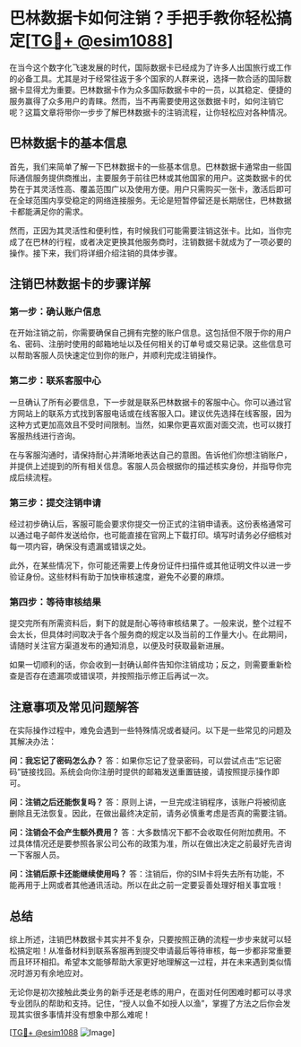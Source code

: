 # 巴林数据卡如何注销？手把手教你轻松搞定[[TG💪+ @esim1088](https://t.me/s/esim1088)]

在当今这个数字化飞速发展的时代，国际数据卡已经成为了许多人出国旅行或工作的必备工具。尤其是对于经常往返于多个国家的人群来说，选择一款合适的国际数据卡显得尤为重要。巴林数据卡作为众多国际数据卡中的一员，以其稳定、便捷的服务赢得了众多用户的青睐。然而，当不再需要使用这张数据卡时，如何注销它呢？这篇文章将带你一步步了解巴林数据卡的注销流程，让你轻松应对各种情况。

## 巴林数据卡的基本信息

首先，我们来简单了解一下巴林数据卡的一些基本信息。巴林数据卡通常由一些国际通信服务提供商推出，主要服务于前往巴林或其他国家的用户。这类数据卡的优势在于其灵活性高、覆盖范围广以及使用方便。用户只需购买一张卡，激活后即可在全球范围内享受稳定的网络连接服务。无论是短暂停留还是长期居住，巴林数据卡都能满足你的需求。

然而，正因为其灵活性和便利性，有时候我们可能需要注销这张卡。比如，当你完成了在巴林的行程，或者决定更换其他服务商时，注销数据卡就成为了一项必要的操作。接下来，我们将详细介绍注销的具体步骤。

## 注销巴林数据卡的步骤详解

### 第一步：确认账户信息

在开始注销之前，你需要确保自己拥有完整的账户信息。这包括但不限于你的用户名、密码、注册时使用的邮箱地址以及任何相关的订单号或交易记录。这些信息可以帮助客服人员快速定位到你的账户，并顺利完成注销操作。

### 第二步：联系客服中心

一旦确认了所有必要信息，下一步就是联系巴林数据卡的客服中心。你可以通过官方网站上的联系方式找到客服电话或在线客服入口。建议优先选择在线客服，因为这种方式更加高效且不受时间限制。当然，如果你更喜欢面对面交流，也可以拨打客服热线进行咨询。

在与客服沟通时，请保持耐心并清晰地表达自己的意图。告诉他们你想注销账户，并提供上述提到的所有相关信息。客服人员会根据你的描述核实身份，并指导你完成后续流程。

### 第三步：提交注销申请

经过初步确认后，客服可能会要求你提交一份正式的注销申请表。这份表格通常可以通过电子邮件发送给你，也可能直接在官网上下载打印。填写时请务必仔细核对每一项内容，确保没有遗漏或错误之处。

此外，在某些情况下，你可能还需要上传身份证件扫描件或其他证明文件以进一步验证身份。这些材料有助于加快审核速度，避免不必要的麻烦。

### 第四步：等待审核结果

提交完所有所需资料后，剩下的就是耐心等待审核结果了。一般来说，整个过程不会太长，但具体时间取决于各个服务商的规定以及当前的工作量大小。在此期间，请随时关注官方渠道发布的通知消息，以便及时获取最新进展。

如果一切顺利的话，你会收到一封确认邮件告知你注销成功；反之，则需要重新检查是否存在遗漏项或错误项，并按照指示修正后再试一次。

## 注意事项及常见问题解答

在实际操作过程中，难免会遇到一些特殊情况或者疑问。以下是一些常见的问题及其解决办法：

**问：我忘记了密码怎么办？**
答：如果你忘记了登录密码，可以尝试点击“忘记密码”链接找回。系统会向你注册时提供的邮箱发送重置链接，请按照提示操作即可。

**问：注销之后还能恢复吗？**
答：原则上讲，一旦完成注销程序，该账户将被彻底删除且无法恢复。因此，在做出最终决定前，请务必慎重考虑是否真的需要注销。

**问：注销会不会产生额外费用？**
答：大多数情况下都不会收取任何附加费用。不过具体情况还是要参照各家公司公布的政策为准，所以在做出决定之前最好先咨询一下客服人员。

**问：注销后原卡还能继续使用吗？**
答：注销后，你的SIM卡将失去所有功能，不能再用于上网或者其他通讯活动。所以在此之前一定要妥善处理好相关事宜哦！

## 总结

综上所述，注销巴林数据卡其实并不复杂，只要按照正确的流程一步步来就可以轻松搞定啦！从准备材料到联系客服再到提交申请最后等待审核，每一步都非常重要而且环环相扣。希望本文能够帮助大家更好地理解这一过程，并在未来遇到类似情况时游刃有余地应对。

无论你是初次接触此类业务的新手还是老练的用户，在面对任何困难时都可以寻求专业团队的帮助和支持。记住，“授人以鱼不如授人以渔”，掌握了方法之后你会发现其实很多事情并没有想象中那么难呢！

[[TG💪+ @esim1088](https://t.me/s/esim1088) ![Image](https://i.postimg.cc/4NQfJmqS/Snipaste-2025-05-13-00-14-12.png)]